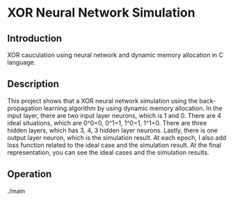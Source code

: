 # XOR Neural Network Simulation

## Introduction

XOR cauculation using neural network and dynamic memory allocation in C language.

## Description

This project shows that a XOR neural network simulation using the back-propagation learning algorithm by using dynamic memory allocation. In the input layer, there are two input layer neurons, which is 1 and 0. There are 4 ideal situations, which are 0^0=0, 0^1=1, 1^0=1, 1^1=0. There are three hidden layers, which has 3, 4, 3 hidden layer neurons. Lastly, there is one output layer neuron, which is the simulation result. At each epoch, I also add loss function related to the ideal case and the simulation result. At the final representation, you can see the ideal cases and the simulation results.

## Operation

./main
